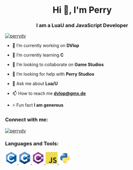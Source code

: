 <h1 align="center">Hi 👋, I'm Perry</h1>
<h3 align="center">I am a LuaU and JavaScript Developer</h3>

<p align="left"> <a href="https://twitter.com/kzaklz" target="blank"><img src="https://img.shields.io/twitter/follow/perrydv?logo=twitter&style=for-the-badge" alt="perrydv" /></a> </p>

- 🔭 I’m currently working on **DVlop**

- 🌱 I’m currently learning **C**

- 👯 I’m looking to collaborate on **Game Studios**

- 🤝 I’m looking for help with **Perry Studios**

- 💬 Ask me about **Lua/U**

- 📫 How to reach me **dvlop@gmx.de**

- ⚡ Fun fact **I am generous**

<h3 align="left">Connect with me:</h3>
<p align="left">
<a href="https://twitter.com/perrydv" target="blank"><img align="center" src="https://raw.githubusercontent.com/rahuldkjain/github-profile-readme-generator/master/src/images/icons/Social/twitter.svg" alt="perrydv" height="30" width="40" /></a>
</p>

<h3 align="left">Languages and Tools:</h3>
<p align="left"> <a href="https://www.cprogramming.com/" target="_blank" rel="noreferrer"> <img src="https://raw.githubusercontent.com/devicons/devicon/master/icons/c/c-original.svg" alt="c" width="40" height="40"/> </a> <a href="https://www.w3schools.com/cpp/" target="_blank" rel="noreferrer"> <img src="https://raw.githubusercontent.com/devicons/devicon/master/icons/cplusplus/cplusplus-original.svg" alt="cplusplus" width="40" height="40"/> </a> <a href="https://www.w3schools.com/cs/" target="_blank" rel="noreferrer"> <img src="https://raw.githubusercontent.com/devicons/devicon/master/icons/csharp/csharp-original.svg" alt="csharp" width="40" height="40"/> </a> <a href="https://developer.mozilla.org/en-US/docs/Web/JavaScript" target="_blank" rel="noreferrer"> <img src="https://raw.githubusercontent.com/devicons/devicon/master/icons/javascript/javascript-original.svg" alt="javascript" width="40" height="40"/> </a> <a href="https://www.python.org" target="_blank" rel="noreferrer"> <img src="https://raw.githubusercontent.com/devicons/devicon/master/icons/python/python-original.svg" alt="python" width="40" height="40"/> </a> </p>
